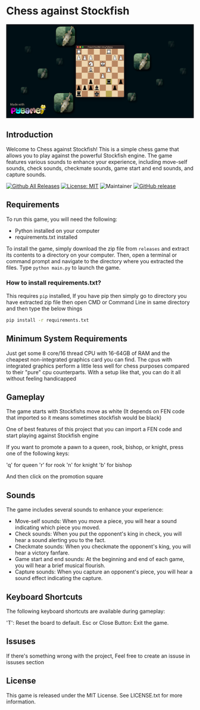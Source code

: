 # Chess against Stockfish

![Preview](./pictures/preview.png)

## Introduction

Welcome to Chess against Stockfish! This is a simple chess game that allows you to play against the powerful Stockfish engine. The game features various sounds to enhance your experience, including move-self sounds, check sounds, checkmate sounds, game start and end sounds, and capture sounds.

[![Github All Releases](https://img.shields.io/github/downloads/shijian-wow/Python-Chess-GUI/total.svg)]()
[![License: MIT](https://img.shields.io/badge/License-MIT-green.svg)](https://opensource.org/licenses/MIT)
![Maintainer](https://img.shields.io/badge/maintainer-shijian-red)
[![GitHub release](https://img.shields.io/github/release/shijian-wow/Python-Chess-GUI.svg)](https://GitHub.com/shijian-wow/Python-Chess-GUI/releases/)

## Requirements

To run this game, you will need the following:

- Python installed on your computer
- requirements.txt installed

To install the game, simply download the zip file from `releases` and extract its contents to a directory on your computer. Then, open a terminal or command prompt and navigate to the directory where you extracted the files. Type `python main.py` to launch the game.

### How to install requirements.txt?

This requires `pip` installed, If you have pip then simply go to directory you have extracted zip file then open CMD or Command Line in same directory and then type the below things

```cmd
pip install -r requirements.txt
```

## Minimum System Requirements

Just get some 8 core/16 thread CPU with 16-64GB of RAM and the cheapest non-integrated graphics card you can find. The cpus with integrated graphics perform a little less well for chess purposes compared to their "pure" cpu counterparts. With a setup like that, you can do it all without feeling handicapped

## Gameplay

The game starts with Stockfishs move as white (It depends on FEN code that imported so it means sometimes stockfish would be black)

One of best features of this project that you can import a FEN code and start playing against Stockfish engine

If you want to promote a pawn to a queen, rook, bishop, or knight, press one of the following keys:

'q' for queen
'r' for rook
'n' for knight
'b' for bishop

And then click on the promotion square

## Sounds

The game includes several sounds to enhance your experience:

- Move-self sounds: When you move a piece, you will hear a sound indicating which piece you moved.
- Check sounds: When you put the opponent's king in check, you will hear a sound alerting you to the fact.
- Checkmate sounds: When you checkmate the opponent's king, you will hear a victory fanfare.
- Game start and end sounds: At the beginning and end of each game, you will hear a brief musical flourish.
- Capture sounds: When you capture an opponent's piece, you will hear a sound effect indicating the capture.

## Keyboard Shortcuts

The following keyboard shortcuts are available during gameplay:

'T': Reset the board to default.
Esc or Close Button: Exit the game.

## Issuses

If there's something wrong with the project, Feel free to create an issuse in issuses section

## License

This game is released under the MIT License. See LICENSE.txt for more information.
